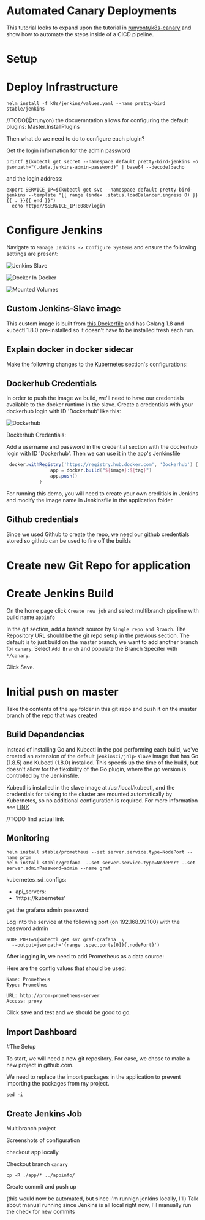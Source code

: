 # Automated Canary Deployments


This tutorial looks to expand upon the tutorial in [runyontr/k8s-canary](http://github.com/runyontr/k8s-canary)
 and show how to automate the steps inside of a CICD pipeline. 
 
 
 
 
# Setup



# Deploy Infrastructure


```
helm install -f k8s/jenkins/values.yaml --name pretty-bird stable/jenkins
```
//TODO(@trunyon) the docuemntation allows for configuring the default plugins:
Master.InstallPlugins

Then what do we need to do to configure each plugin?


Get the login information for the admin password

```
printf $(kubectl get secret --namespace default pretty-bird-jenkins -o jsonpath="{.data.jenkins-admin-password}" | base64 --decode);echo
```

and the login address:
```
export SERVICE_IP=$(kubectl get svc --namespace default pretty-bird-jenkins --template "{{ range (index .status.loadBalancer.ingress 0) }}{{ . }}{{ end }}")
  echo http://$SERVICE_IP:8080/login
```


# Configure Jenkins

Navigate to  `Manage Jenkins -> Configure Systems` and ensure the following settings are present:

![Jenkins Slave](imgs/jenkins-slave.png)

![Docker In Docker](imgs/dind.png)

![Mounted Volumes](imgs/Volumes.png)


## Custom Jenkins-Slave image

This custom image is built from [this Dockerfile](jenkins/slave-image/Dockerfile) and has Golang 1.8 and
kubectl 1.8.0 pre-installed so it doesn't have to be installed fresh each run.

## Explain docker in docker sidecar
 
 Make the following changes to the Kubernetes section's configurations:
 

 
 
## Dockerhub Credentials

In order to push the image we build, we'll need to have our credentials available to the docker runtime
in the slave.  Create a credentials with your dockerhub login with ID 'Dockerhub' like this:

![Dockerhub](imgs/DockerhubCredentials.png)

Dockerhub Credentials:

Add a username and password in the credential section with the dockerhub login with ID 'Dockerhub'.  Then we can use it
in the app's Jenkinsfile

```groovy
 docker.withRegistry('https://registry.hub.docker.com', 'Dockerhub') {
                app = docker.build("${image}:${tag}")
                app.push()
            }
```

For running this demo, you will need to create your own creditials in Jenkins and modify the image name in Jenkinsfile 
in the application folder


## Github credentials

Since we used Github to create the repo, we need our github credentials stored so github can be used to fire off the builds





# Create new Git Repo for application






# Create Jenkins Build

On the home page click `Create new job` and select multibranch pipeline with build name `appinfo`


In the git section, add a branch source by `Single repo and Branch`.  The Repository URL should be the
 git repo setup in the previous section.  The default is to just build on the master branch, we want to add
 another branch for `canary`.  Select `Add Branch` and populate the Branch Specifer with `*/canary`.
 
 Click Save.
 
 
 
# Initial push on master


Take the contents of the `app` folder in this git repo and push it on the master branch of the repo that was created

 



## Build Dependencies

Instead of installing Go and Kubectl in the pod performing each build, we've created an extension of the default
`jenkinsci/jnlp-slave` image that has Go (1.8.5) and Kubectl (1.8.0) installed.  This speeds up the time of the build,
but doesn't allow for the flexibility of the Go plugin, where the go version is controlled by the Jenkinsfile.

Kubectl is installed in the slave image at /usr/local/kubectl, and the credentials for talking to the cluster are
mounted automatically by Kubernetes, so no additional configuration is required.  For more information see [LINK](LINKME)

//TODO find actual link



## Monitoring

```
helm install stable/prometheus --set server.service.type=NodePort --name prom
helm install stable/grafana  --set server.service.type=NodePort --set server.adminPassword=admin --name graf
```

kubernetes_sd_configs:
- api_servers:
- 'https://kubernetes'

get the grafana admin password:


Log into the service at the following port (on 192.168.99.100) with the password admin

```
NODE_PORT=$(kubectl get svc graf-grafana  \
  --output=jsonpath='{range .spec.ports[0]}{.nodePort}')
```


After logging in, we need to add Prometheus as a data source:

Here are the config values that should be used:

```
Name: Prometheus
Type: Promethus

URL: http://prom-prometheus-server
Access: proxy
```



Click save and test and we should be good to go.


## Import Dashboard



#The Setup

To start, we will need a new git repository.  For ease, we chose to make a new project in github.com.

We need to replace the import packages in the application to prevent importing the packages from my project.

```
sed -i

``` 


## Create Jenkins Job
Multibranch project

Screenshots of configuration


checkout app locally


Checkout branch `canary`

`cp -R ./app/* ../appinfo/`

Create commit and push up

(this would now be automated, but since I'm runnign jenkins locally, I'll)
Talk about manual running since Jenkins is all local right now, I'll manually run the check for new commits




